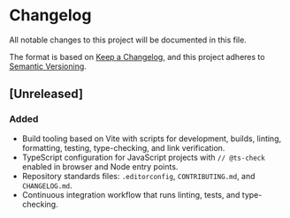 # Changelog

All notable changes to this project will be documented in this file.

The format is based on [Keep a Changelog](https://keepachangelog.com/en/1.1.0/),
and this project adheres to [Semantic Versioning](https://semver.org/spec/v2.0.0.html).

## [Unreleased]
### Added
- Build tooling based on Vite with scripts for development, builds, linting, formatting, testing, type-checking, and link verification.
- TypeScript configuration for JavaScript projects with `// @ts-check` enabled in browser and Node entry points.
- Repository standards files: `.editorconfig`, `CONTRIBUTING.md`, and `CHANGELOG.md`.
- Continuous integration workflow that runs linting, tests, and type-checking.
